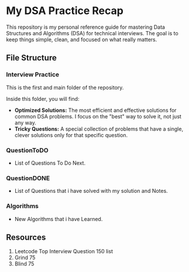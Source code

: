 
# My DSA Practice Recap

This repository is my personal reference guide for mastering Data Structures and Algorithms (DSA) for technical interviews. The goal is to keep things simple, clean, and focused on what really matters.

## File Structure 

###  Interview Practice

This is the first and main folder of the repository.

Inside this folder, you will find:

* **Optimized Solutions:** The most efficient and effective solutions for common DSA problems. I focus on the "best" way to solve it, not just any way.
* **Tricky Questions:** A special collection of problems that have a single, clever solutions only for that specific question.


### QuestionToDO

* List of Questions To Do Next.

### QuestionDONE

* List of Questions that i have solved with my solution and Notes.

### Algorithms 

* New Algorithms that i have Learned.


## Resources 

1. Leetcode Top Interview Question 150 list
2. Grind 75
3. Blind 75